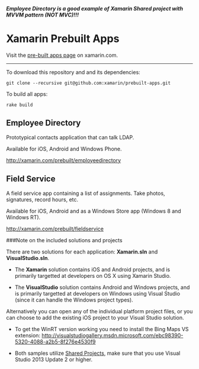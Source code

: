 **_Employee Directory is a good example of Xamarin Shared project with MVVM pattern (NOT MVC)!!!_**



# Xamarin Prebuilt Apps

Visit the [pre-built apps page](http://xamarin.com/prebuilt/) on xamarin.com.

---------------

To download this repository and and its dependencies:

```shell
git clone --recursive git@github.com:xamarin/prebuilt-apps.git
```

To build all apps:

```shell
rake build
```

## Employee Directory

Prototypical contacts application that can talk LDAP.

Available for iOS, Android and Windows Phone.

http://xamarin.com/prebuilt/employeedirectory

## Field Service

A field service app containing a list of assignments.  Take photos, signatures, record hours, etc.

Available for iOS, Android and as a Windows Store app (Windows 8 and Windows RT).

http://xamarin.com/prebuilt/fieldservice


###Note on the included solutions and projects

There are two solutions for each application: **Xamarin.sln** and **VisualStudio.sln**.

* The **Xamarin** solution contains iOS and Android projects, and is primarily targetted at developers on OS X using Xamarin Studio. 

* The **VisualStudio** solution contains Android and Windows projects, and is primarily targetted at developers on Windows using Visual Studio (since it can handle the Windows project types).

Alternatively you can open any of the individual platform project files, or you can choose to add the existing iOS project to your Visual Studio solution.

* To get the WinRT version working you need to install the Bing Maps VS extension: http://visualstudiogallery.msdn.microsoft.com/ebc98390-5320-4088-a2b5-8f276e4530f9

* Both samples utilize [Shared Projects](http://developer.xamarin.com/guides/cross-platform/application_fundamentals/shared_projects/), make sure that you use Visual Studio 2013 Update 2 or higher.
